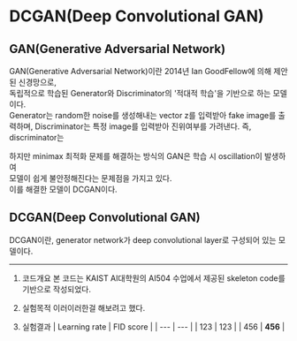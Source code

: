 # DCGAN(Deep Convolutional GAN)
## GAN(Generative Adversarial Network)
GAN(Generative Adversarial Network)이란 2014년 Ian GoodFellow에 의해 제안된 신경망으로,   
독립적으로 학습된 Generator와 Discriminator의 '적대적 학습'을 기반으로 하는 모델이다.   
Generator는 random한 noise를 생성해내는 vector z를 입력받아 fake image를 출력하며,
Discriminator는 특정 image를 입력받아 진위여부를 가려낸다.
즉, discriminator는 

하지만 minimax 최적화 문제를 해결하는 방식의 GAN은 학습 시 oscillation이 발생하여   
모델이 쉽게 불안정해진다는 문제점을 가지고 있다.   
이를 해결한 모델이 DCGAN이다.

## DCGAN(Deep Convolutional GAN)
DCGAN이란, generator network가 deep convolutional layer로 구성되어 있는 모델이다.

---
1. 코드개요
본 코드는 KAIST AI대학원의 AI504 수업에서 제공된 skeleton code를 기반으로 작성되었다.

2. 실험목적
이러이러한걸 해보려고 했다.

3. 실험결과
| Learning rate | FID score |
| --- | --- |
| 123 | 123 |
| 456 | **456** |
